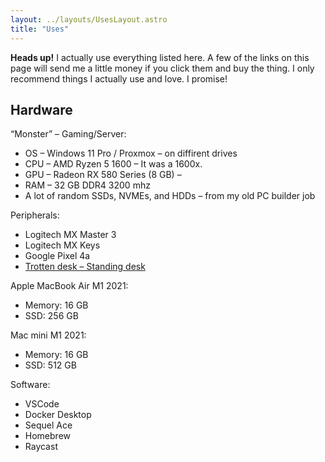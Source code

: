 ```yaml
---
layout: ../layouts/UsesLayout.astro
title: "Uses"
---
```


**Heads up!** I actually use everything listed here. A few of the links on this page will send me a little money if you click them and buy the thing. I only recommend things I actually use and love. I promise!

## Hardware

“Monster” – Gaming/Server:

- OS – Windows 11 Pro / Proxmox – on diffirent drives
- CPU – AMD Ryzen 5 1600 – It was a 1600x.
- GPU – Radeon RX 580 Series (8 GB) –
- RAM – 32 GB DDR4 3200 mhz
- A lot of random SSDs, NVMEs, and HDDs – from my old PC builder job

Peripherals:

- Logitech MX Master 3
- Logitech MX Keys
- Google Pixel 4a
- [Trotten desk – Standing desk](https://www.ikea.com/us/en/p/trotten-desk-sit-stand-white-s99429578/)

Apple MacBook Air M1 2021:
- Memory: 16 GB
- SSD: 256 GB

Mac mini M1 2021:
- Memory: 16 GB
- SSD: 512 GB

Software:
- VSCode
- Docker Desktop
- Sequel Ace
- Homebrew
- Raycast
